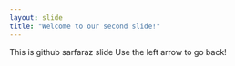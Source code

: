 ```yaml
---
layout: slide
title: "Welcome to our second slide!"
---
```

This is github sarfaraz slide
Use the left arrow to go back!
